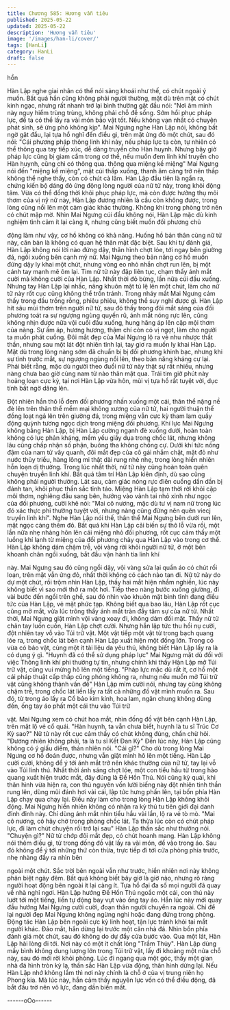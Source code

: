 ```yaml
---
title: Chương 585: Hương vẫn tiêu
published: 2025-05-22
updated: 2025-05-22
description: 'Hương vẫn tiêu'
image: '/images/han-li/cover/'
tags: [HanLi]
category: HanLi
draft: false
---
```


hồn

Hàn Lập nghe giai nhân có thể nói sảng khoái như thế, có chút
ngoài ý muốn.
Bất quá hắn cũng không phải người thường, mặt dù trên mặt có
chút kinh ngạc, nhưng rất nhanh trở lại bình thường gật đầu nói:
"Nơi âm minh này nguy hiểm trùng trùng, không phải chỗ để sống.
Sớm hồi phục pháp lực, để ta có thể lấy ra vài món bảo vật tốt.
Nếu không vạn nhất có chuyện phát sinh, sẽ ứng phó không kịp".
Mai Ngưng nghe Hàn Lập nói, không bất ngờ gật đầu, lại tựa hồ
nghĩ đến điều gì, trên mặt ửng đỏ một chút, sau đó nói:
"Cái phương pháp thông linh khí này, nếu pháp lực ta còn, tự
nhiên có thể thông qua tay tiếp xúc, dễ dàng truyền cho Hàn
huynh. Nhưng bây giờ pháp lực cũng bị giam cầm trong cơ thể,
nếu muốn đem linh khí truyền cho Hàn huynh, cũng chì có thông
qua. thông qua miệng kề miệng" Mai Ngưng nói đến "miệng kề
miệng", mặt cúi thấp xuống, thanh âm càng trở nên thấp không
thể nghe thấy, còn có chút cà lăm.
Hàn Lập đầu tiên là ngẩn ra, chứng kiến bộ dáng đỏ ửng động
lòng người của nữ tử này, trong khỏi động tâm.
Vừa có thể đồng thời khôi phục pháp lực, mà còn được hưởng
thụ môi thơm của vị nỹ nữ này, Hàn Lập đương nhiên là cầu còn
không được, trong lòng cũng nổi lên một cảm giác khác thường.
Không khí trong phòng trở nên có chút mập mờ.
Nhìn Mai Ngưng cúi đầu không nói, Hàn Lập mặc dù kinh nghiệm
tình cảm ít lại càng ít, nhưng cũng biết muốn đối phương chủ

động làm như vậy, cơ hồ không có khả năng. Huống hồ bản thân
cùng nữ tử này, căn bản là không có quan hệ thân mật đặc biệt.
Sau khi tự đánh giá, Hàn Lập không nói lời nào đứng dậy, thân
hình chợt lóe, tới ngay bên giường đá, ngồi xuống bên cạnh mỹ
nữ.
Mai Ngưng theo bản năng cơ hồ muốn đứng dậy ly khai một chút,
nhưng vòng eo nhỏ nhắn chợt run lên, bị một cánh tay mạnh mẽ
ôm lại.
Tim nữ tử này đập liên tục, chạm thấy ánh mắt cười mà không
cười của Hàn Lập. Nhất thời đỏ bừng, lần nữa cúi đầu xuống.
Nhưng tay Hàn Lập lại nhấc, nâng khuôn mặt tú lệ lên một chút,
làm cho nữ tữ này rốt cục cũng không thể trốn tránh.
Trong nháy mắt Mai Ngưng cảm thấy trong đầu trống rỗng, phiêu
phiêu, không thể suy nghĩ được gì.
Hàn Lập hít sâu mùi thơm trên người nữ tử, sau đó thấy trong đôi
mắt sáng của đối phương toát ra sự ngượng ngùng quyến rũ, ánh
mắt nóng rực lên, cũng không nhịn được nữa vội cuối đầu xuống,
hung hăng áp lên cặp mội thơm của nàng.
Sự ấm áp, hương hương, thậm chí còn có vị ngọt, làm cho người
ta muốn phát cuồng.
Đôi mắt đẹp của Mai Ngưng lộ ra vẻ nhu nhược thất thần, nhưng
sau một lát đột nhiên tỉnh lại, tay giơ ra muốn ly khai Hàn Lập.
Mặt dù trong lòng nàng sớm đã chuẩn bị bị đối phương khinh bạc,
nhưng khi sự tình trước mắt, sự ngượng ngùng nổi lên, theo bản
năng kháng cự lại.
Phải biết rằng, mặc dù người theo đuổi nữ tử này thật sự rất
nhiều, nhưng nàng chưa bao giờ cùng nam tử nào thân mật qua.
Trái tim giờ phút này hoảng loạn cực kỳ, tại nơi Hàn Lập vừa hôn,
mùi vị tựa hồ rất tuyệt vời, dục tính bất ngờ dâng lên.

Đột nhiên hắn thô lỗ đem đối phương nhấn xuống một cái, thân
thể nặng nề đè lên trên thân thể mềm mại không xương của nữ
tử, hai người thuận thế đồng loạt ngả lên trên giường đá, trong
miệng vẫn cực kỳ tham lam quấy động quỳnh tương ngọc dịch
trong miệng đối phương.
Khí lực Mai Ngưng không bằng Hàn Lập, bị Hàn Lập cường
ngạnh đè xuống dưới, hoàn toàn không có lực phản kháng, mềm
yếu giãy dụa trong chốc lát, nhưng không lâu cũng chấp nhận số
phận, buông tha không chống cự.
Dưới khí tức nồng đậm của nam tử vây quanh, đôi mắt đẹp của
cô gái nhắm chặt, mặt đỏ như nước thủy triều, hàng lông mi thật
dài rung nhè nhẹ, trong lòng hiển nhiên hỗn loạn dị thường.
Trong lúc nhất thời, nữ tử này cũng hoàn toàn quên chuyện
truyền linh khí.
Bất quá tâm trí Hàn Lập kiên định, dù sao cũng không phải người
thường. Lát sau, cảm giác nóng rực điên cuồng dần dần bị đánh
tan, khôi phục thần sắc tỉnh táo.
Miệng Hàn Lập tạm thời rời khỏi cặp môi thơm, nghiêng đầu sang
bên, hướng vào vành tai nhỏ xinh như ngọc của đối phương, cười
khẽ nói:
"Mai cô nương, mặc dù tư vị nam nữ trong lúc đó xác thực phi
thường tuyệt vời, nhưng nàng cũng đừng nên quên viecj truyền
linh khí".
Nghe Hàn Lập nói thế, thân thể Mai Ngưng bên dưới run lên, mặt
ngọc càng thêm đỏ.
Bất quá khi Hàn Lập cải biến sự thô lỗ vừa rồi, một lần nữa nhẹ
nhàng hôn lên cái miệng nhỏ đối phương, rốt cục cảm thấy một
luồng khí lạnh từ miệng của đối phương chảy qua Hàn Lập vào
trong cơ thể.
Hàn Lập không dám chậm trễ, vội vàng rời khỏi người nữ tử, ở
một bên khoanh chân ngồi xuống, bắt đầu vận hành tia linh khí

này.
Mai Ngưng sau đó cũng ngồi dậy, vội vàng sửa lại quần áo có
chút rối loạn, trên mặt vẫn ửng đỏ, nhất thời không có cách nào
tan đi.
Nữ tử này do dự một chút, rồi trộm nhìn Hàn Lập, thấy hai mắt
hiện nhắm nghiền, lúc này không biết vì sao mới thở ra một hơi.
Tiếp theo nàng bước xuống giường, đi vài bước đến ngồi trên
ghế, sau đó nhìn vào khuôn mặt bình tĩnh đang điều tức của Hàn
Lập, vẻ mặt phức tạp.
Không biết qua bao lâu, Hàn Lập rốt cục cũng mở mắt, vừa lúc
trông thấy ánh mắt tràn đầy tâm sự của nữ tử.
Nhất thời, Mai Ngưng giật mình vội vàng xoay đi, không dám đối
mặt.
Thấy nữ tử chân tay luốn cuốn, Hàn Lập chợt cười.
Nhưng hắn lập tức thu hồi nụ cười, đột nhiên tay vỗ vào Túi trữ
vật.
Một vật tiếp một vật từ trong bạch quang lóe ra, trong chốc lát bên
cạnh Hàn Lập xuất hiện một đống lớn.
Trong có vừa có bảo vật, cùng một ít tài liệu da yêu thú, không
biết Hàn Lập lấy ra là có dụng ý gì.
"Huynh đã có thể sử dụng pháp lực" Mai Ngưng mặt dù đối với
việc Thông linh khí phi thường tự tin, nhưng chính khi thấy Hàn
Lập mở Túi trữ vật, cũng vui mừng hô lên một tiếng.
"Pháp lực mặc dù rất ít, cơ hồ một cái pháp thuật cấp thấp cũng
phóng không ra, nhưng nếu muốn mở Túi trữ vật cũng không
thành vấn đề" Hàn Lập mỉm cười nói, nhưng tay cũng không
chậm trễ, trong chốc lát liền lấy ra tất cả những đồ vật mình muốn
ra. Sau đó, từ trong áo lấy ra Cổ bảo kim kính, hoa lam, ngân
chung không dùng đến, ống tay áo phất một cái thu vào Túi trữ

vật.
Mai Ngưng xem có chút hoa mắt, nhìn đống đồ vật bên cạnh Hàn
Lập, trên mặt lộ vẻ cổ quái.
"Hàn huynh, ta vẫn chưa biết, huynh là tu sĩ Trúc Cơ Kỳ sao?" Nữ
tử này rốt cục cảm thấy có chút không đúng, chần chừ hỏi.
"Đương nhiên không phải, ta là tu sĩ Kết Đan Kỳ" Đến lúc này,
Hàn Lập cũng không có ý giấu diếm, thản nhiên nói.
"Cái gì?" Cho dù trong lòng Mai Ngưng cơ hồ đoán được, nhưng
vẫn giật mình hô lên một tiếng.
Hàn Lập cười cười, không để ý tới ánh mắt trở nên khác thường
của nữ tử, tay lại vỗ vào Túi linh thú.
Nhất thời ánh sáng chợt lóe, một con tiểu hầu từ trong hào quang
xuất hiện trước mắt, đây đúng là Đề Hồn Thú.
Nói cũng kỳ quái, khi thân hình vừa hiện ra, con thú nguyên vốn
lười biếng này đột nhiên tinh thần rung lên, dùng mũi đánh hơi vài
cái, lập tức hưng phấn lên, tại bốn phía Hàn Lập chạy qua chạy
lại.
Điều này làm cho trong lòng Hàn Lập không khỏi động.
Mai Ngưng hiển nhiên không có nhận ra kỳ thú tu tiên giới đại
danh đỉnh đỉnh này. Chỉ dùng ánh mắt nhìn tiểu hầu vài lần, lộ ra
vẻ tò mò.
"Mai cô nương, cô hãy chờ trong phòng chốc lát. Ta thừa lúc còn
có chút pháp lực, đi làm chút chuyện rồi trở lại sau" Hàn Lập thần
sắc như thường nói.
"Chuyện gì?" Nữ tử chớp đôi mắt đẹp, có chút hoanh mang.
Hàn Lập không nói thêm điều gì, từ trong đống đồ vật lấy ra vài
món, để vào trong áo. Sau đó không để ý tới những thứ còn thừa,
trực tiếp đi tới cửa phòng phía trước, nhẹ nhàng đẩy ra nhìn bên

ngoài một chút.
Sắc trời bên ngoài vẫn như trước, hiển nhiên nơi này không phân
biệt ngày đêm. Bất quá không biết bây giờ là giờ nào, nhưng rõ
ràng người hoạt động bên ngoài ít lại càng ít. Tựa hồ đại đa số
mọi người đã quay về nhà nghỉ ngơi.
Hàn Lập hướng Đế Hồn Thú ngoắc một cái, con thú này lướt tới
một tiếng, liền tự động bay vụt vào ống tay áo.
Hắn lúc này mới quay đầu hướng Mai Ngưng cười cười, đoạn
thân người chuyển ra ngoài.
Chỉ để lại người đẹp Mai Ngưng không ngừng nghi hoặc đang
đứng trong phòng.
Động tác Hàn Lập bên ngoài cực kỳ linh hoạt, tận lực tránh khỏi
tai mắt người khác.
Đảo mắt, hắn dừng lại trước một căn nhà đá.
Nhìn bốn phía đánh giá một chút, sau đó không do dự đẩy cửa
bước vào.
Qua một lát, Hàn Lập hài lòng đi tới.
Nơi này có một ít chất lỏng "Trầm Thủy". Hàn Lập dùng mấy bình
không dung lượng lớn trong Túi trữ vật, lấy đi khoảng một nửa
chỗ này, sau đó mới rời khỏi phòng.
Lúc đi ngang qua một góc, thấy một gian nhà đá hình tròn kỳ lạ,
thần sắc Hàn Lập vừa động, thân hình dừng lại.
Nếu Hàn Lập nhớ không lầm thì nơi này chính là chỗ ở của vị
trung niên họ Phong kia.
Mà lúc này, hắn cảm thấy nguyên lực vốn có thể điều động, đã
bắt đầu trở nên vô lực, đang dần biến mất.

------oOo------
